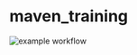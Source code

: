 # maven_training

![example workflow](https://github.com/ChristianStephenn/maven_training/actions/workflows/build.yml/badge.svg)
